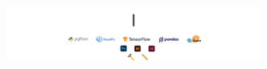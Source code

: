 <img style="display: block;" align="center" alt="GIF" src="https://github.com/maxvfischer/maxvfischer/blob/add-gif/images/banner.gif?raw=true"/>
<img style="display: block;" align="center" alt="GIF" src="https://github.com/maxvfischer/maxvfischer/blob/add-gif/images/framework.gif?raw=true"/>